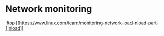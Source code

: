 # Network monitoring

iftop
[[https://www.linux.com/learn/monitoring-network-load-nload-part-1|nload]]